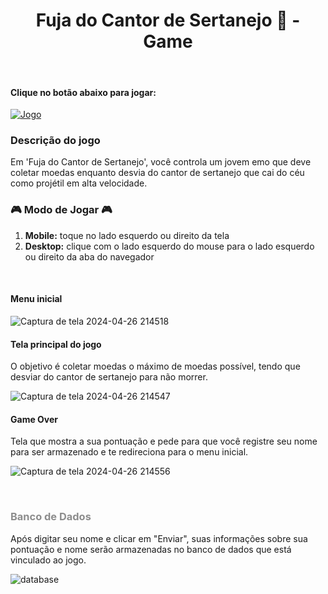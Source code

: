 <h1 style="text-align: center;"><b> Fuja do Cantor de Sertanejo 🏃 - Game </b></h1>
<br>
<h4>Clique no botão abaixo para jogar:</h4>

[![Jogo](https://img.shields.io/website?label=Fuja-do-Cantor-de-Sertanejo&style=for-the-badge&url=https://spacewarsed.netlify.app/)](https://662c4581769e9059affd4c0b--graceful-jalebi-6b4a0d.netlify.app/)

<h3><b>Descrição do jogo</b></h3>


Em 'Fuja do Cantor de Sertanejo', você controla um jovem emo que deve coletar moedas enquanto desvia do cantor de sertanejo que cai do céu como projétil em alta velocidade.


<h3><b>🎮 Modo de Jogar 🎮</b></h3> 

<ol>
  <li><b>Mobile:</b> toque no lado esquerdo ou direito da tela </li>
  <li><b>Desktop:</b> clique com o lado esquerdo do mouse para o lado esquerdo ou direito da aba do navegador</li>
</ol>

<br>

<h4>Menu inicial</h4>

![Captura de tela 2024-04-26 214518](https://github.com/amandabarboza/Game-Fuja-do-Cantor-de-Sertanejo/assets/71797931/49b696f8-c3c5-4680-bb49-341ae7149592)
<br>

<h4>Tela principal do jogo</h4>
<p> O objetivo é coletar moedas o máximo de moedas possível, tendo que desviar do cantor de sertanejo para não morrer. </p>

![Captura de tela 2024-04-26 214547](https://github.com/amandabarboza/Game-Fuja-do-Cantor-de-Sertanejo/assets/71797931/547b69ab-911d-4f6a-8ee2-38fed6a0b37b)


<h4>Game Over</h4> <p>Tela que mostra a sua pontuação e pede para que você registre seu nome para ser armazenado e te redireciona para o menu inicial.</p>

![Captura de tela 2024-04-26 214556](https://github.com/amandabarboza/Game-Fuja-do-Cantor-de-Sertanejo/assets/71797931/6ad734bd-8ee7-428a-b255-71a3593d9fdf)

<br>
<h3 style="color: rgb(141, 141, 141);"> Banco de Dados </h3> 
<p>Após digitar seu nome e clicar em "Enviar", suas informações sobre sua pontuação e nome serão armazenadas no banco de dados que está vinculado ao jogo. </p>

![database](https://github.com/amandabarboza/Game-Fuja-do-Cantor-de-Sertanejo/assets/71797931/b8540dae-579b-4b12-ba52-6ffdf2e1e041)
